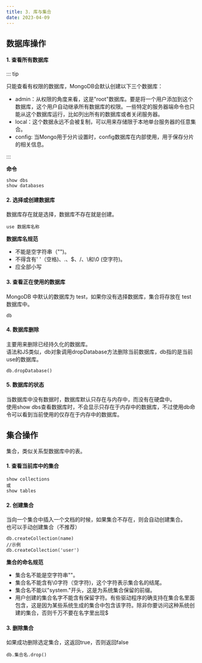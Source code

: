 ```yaml
---
title: 3. 库与集合
date: 2023-04-09
---
```

## 数据库操作

#### 1. 查看所有数据库

::: tip

只能查看有权限的数据库，MongoDB会默认创建以下三个数据库：  
- admin：从权限的角度来看，这是"root"数据库。要是将一个用户添加到这个数据库，这个用户自动继承所有数据库的权限。一些特定的服务器端命令也只能从这个数据库运行，比如列出所有的数据库或者关闭服务器。
- local：这个数据永远不会被复制，可以用来存储限于本地单台服务器的任意集合。
- conﬁg: 当Mongo用于分片设置时，conﬁg数据库在内部使用，用于保存分片的相关信息。

:::

**命令**
```shell
show dbs
show databases
```


#### 2. 选择或创建数据库
数据库存在就是选择，数据库不存在就是创建。
``` shell
use 数据库名称
```
**数据库名规范**
- 不能是空字符串（"")。
- 不得含有' '（空格)、.、$、/、\和\0 (空字符)。
- 应全部小写


#### 3. 查看正在使用的数据库
MongoDB 中默认的数据库为 test，如果你没有选择数据库，集合将存放在 test 数据库中。
```shell
db
```

#### 4. 数据库删除
主要用来删除已经持久化的数据库。  
语法和JS类似，db对象调用dropDatabase方法删除当前数据库，db指的是当前use的数据库。
```shell
db.dropDatabase()
```

#### 5. 数据库的状态
当数据库中没有数据时，数据库默认只存在与内存中，而没有在硬盘中。   
使用show dbs查看数据库时，不会显示只存在于内存中的数据库，不过使用db命令可以看到当前使用的仅存在于内存中的数据库。


## 集合操作

集合，类似关系型数据库中的表。

#### 1. 查看当前库中的集合
```shell
show collections 
或
show tables
```
#### 2. 创建集合
当向一个集合中插入一个文档的时候，如果集合不存在，则会自动创建集合。  
也可以手动创建集合（不推荐）
```shell
db.createCollection(name)
//示例
db.createCollection('user')
```
**集合的命名规范**
- 集合名不能是空字符串""。
- 集合名不能含有\0字符（空字符)，这个字符表示集合名的结尾。
- 集合名不能以"system."开头，这是为系统集合保留的前缀。
- 用户创建的集合名字不能含有保留字符。有些驱动程序的确支持在集合名里面包含，这是因为某些系统生成的集合中包含该字符。除非你要访问这种系统创建的集合，否则千万不要在名字里出现$

#### 3. 删除集合
如果成功删除选定集合，这返回true，否则返回false
```shell
db.集合名.drop()
```




